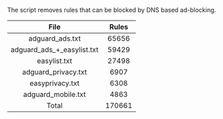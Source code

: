 The script removes rules that can be blocked by DNS based ad-blocking.


| File | Rules |
|:----:|:-----:|
| adguard_ads.txt | 65656 |
| adguard_ads_+_easylist.txt | 59429 |
| easylist.txt | 27498 |
| adguard_privacy.txt | 6907 |
| easyprivacy.txt | 6308 |
| adguard_mobile.txt | 4863 |
| Total | 170661 |
